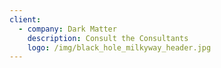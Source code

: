 ```yaml
---
client:
  - company: Dark Matter
    description: Consult the Consultants
    logo: /img/black_hole_milkyway_header.jpg
---
```


